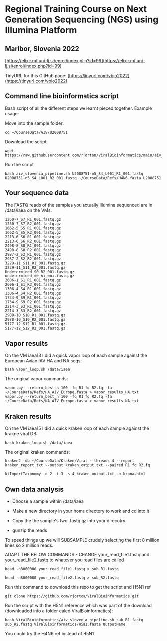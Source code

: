 # Regional Training Course on Next Generation Sequencing (NGS) using Illumina Platform
## Maribor, Slovenia 2022

[https://elixir.mf.uni-lj.si/enrol/index.php?id=99](https://elixir.mf.uni-lj.si/enrol/index.php?id=99)

TinyURL for this GitHub page: [https://tinyurl.com/vbio2022](https://tinyurl.com/vbio2022)

## Command line bioinformatics script

Bash script of all the different steps we learnt pieced together. Example usage:

Move into the sample folder:

```
cd ~/CourseData/AIV/U2008751
```

Download the script:

```
wget https://raw.githubusercontent.com/rjorton/ViralBioinformatics/main/aiv_slovenia_pipeline.sh
```

Run the script

```
bash aiv_slovenia_pipeline.sh U2008751-n5_S4_L001_R1_001.fastq U2008751-n5_S4_L001_R2_001.fastq ~/CourseData/Refs/H4N6.fasta U2008751
```

## Your sequence data

The FASTQ reads of the samples you actually Illumina sequenced are in /data/iaea on the VMs:

```
1260-7_S7_R1_001.fastq.gz        
1260-7_S7_R2_001.fastq.gz   
1662-5_S5_R1_001.fastq.gz       
1662-5_S5_R2_001.fastq.gz  
2213-6_S6_R1_001.fastq.gz        
2213-6_S6_R2_001.fastq.gz   
2498-8_S8_R1_001.fastq.gz          
2498-8_S8_R2_001.fastq.gz     
2987-2_S2_R1_001.fastq.gz     
2987-2_S2_R2_001.fastq.gz      
3229-11_S11_R1_001.fastq.gz      
3229-11_S11_R2_001.fastq.gz      
Undetermined_S0_R2_001.fastq.gz
Undetermined_S0_R1_001.fastq.gz
2606-1_S1_R1_001.fastq.gz      
2606-1_S1_R2_001.fastq.gz  
1306-4_S4_R1_001.fastq.gz 
1306-4_S4_R2_001.fastq.gz 
1734-9_S9_R1_001.fastq.gz        
1734-9_S9_R2_001.fastq.gz   
2214-3_S3_R1_001.fastq.gz      
2214-3_S3_R2_001.fastq.gz    
2988-10_S10_R1_001.fastq.gz        
2988-10_S10_R2_001.fastq.gz    
5177-12_S12_R1_001.fastq.gz    
5177-12_S12_R2_001.fastq.gz 
```

## Vapor results

On the VM iaea13 I did a quick vapor loop of each sample against the European Avian IAV HA and NA seqs:

```
bash vapor_loop.sh /data/iaea
```

The original vapor commands:

```
vapor.py --return_best_n 100 -fq R1.fq R2.fq -fa ~/CourseData/Refs/HA_AIV_Europe.fasta > vapor_results_HA.txt
vapor.py --return_best_n 100 -fq R1.fq R2.fq -fa ~/CourseData/Refs/NA_AIV_Europe.fasta > vapor_results_NA.txt
```

## Kraken results

On the VM iaea15 I did a quick kraken loop of each sample against the krakne viral DB:

```
bash kraken_loop.sh /data/iaea
```
The original kraken commands:

```
kraken2 -db ~/CourseData/Kraken/Viral --threads 4 --report kraken_report.txt --output kraken_output.txt --paired R1.fq R2.fq

ktImportTaxonomy -q 2 -t 3 -s 4 kraken_output.txt -o krona.html
```

## Own data analysis

* Choose a sample within /data/iaea

* Make a new directory in your home directory to work and cd into it

* Copy the the sample's two .fastq.gz into your direcotry

* gunzip the reads

To speed things up we will SUBSAMPLE crudely selecting the first 8 million lines so 2 million reads.

ADAPT THE BELOW COMMANDS - CHANGE your\_read\_file1.fastq and your\_read\_file2.fastq to whatever you read files are called

```
head -n8000000 your_read_file1.fastq > sub_R1.fastq
```

```
head -n8000000 your_read_file2.fastq > sub_R2.fastq
```

Run this command to download this repo to get the script and H5N1 ref

```
git clone https://github.com/rjorton/ViralBioinformatics.git
```

Run the script with the H5N1 reference which was part of the download (downloaded into a folder caled ViralBioinformatics):

```
bash ViralBioinformatics/aiv_slovenia_pipeline.sh sub_R1.fastq sub_R2.fastq ViralBioinformatics/H5N1.fasta OutputName
```

You could try the H4N6 ref instead of H5N1
